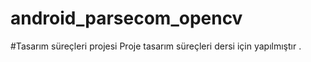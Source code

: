 # android_parsecom_opencv

#Tasarım süreçleri projesi 
Proje tasarım süreçleri dersi için yapılmıştır .
